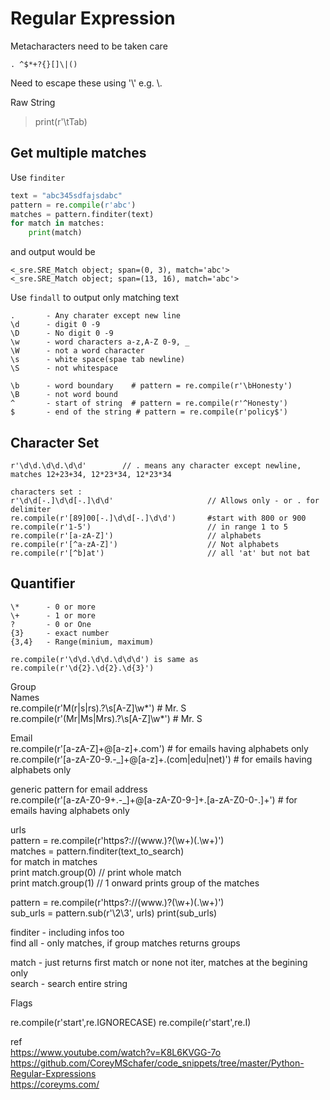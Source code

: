 # Regular Expression

Metacharacters need to be taken care

    . ^$*+?{}[]\|()

Need to escape these using '\\' e.g. \\.

Raw String
> print(r'\tTab)


## Get multiple matches
Use `finditer`
```py
text = "abc345sdfajsdabc"
pattern = re.compile(r'abc')
matches = pattern.finditer(text)
for match in matches:
    print(match)
```
and output would be 
```
<_sre.SRE_Match object; span=(0, 3), match='abc'>
<_sre.SRE_Match object; span=(13, 16), match='abc'>
```
Use `findall` to output only matching text 
```
.       - Any charater except new line  
\d      - digit 0 -9  
\D      - No digit 0 -9  
\w      - word characters a-z,A-Z 0-9, _
\W      - not a word character  
\s      - white space(spae tab newline)  
\S      - not whitespace  

\b      - word boundary    # pattern = re.compile(r'\bHonesty')
\B      - not word bound  
^       - start of string  # pattern = re.compile(r'^Honesty')
$       - end of the string # pattern = re.compile(r'policy$')
```
## Character Set
```
r'\d\d.\d\d.\d\d'        // . means any character except newline, matches 12+23+34, 12*23*34, 12*23*34 

characters set : 
r'\d\d[-.]\d\d[-.]\d\d'                     // Allows only - or . for delimiter
re.compile(r'[89]00[-.]\d\d[-.]\d\d')       #start with 800 or 900  
re.compile(r'1-5')                          // in range 1 to 5
re.compile(r'[a-zA-Z]')                     // alphabets
re.compile(r'[^a-zA-Z]')                    // Not alphabets
re.compile(r'[^b]at')                       // all 'at' but not bat   
```

## Quantifier  
```
\*      - 0 or more  
\+      - 1 or more  
?       - 0 or One  
{3}     - exact number  
{3,4}   - Range(minium, maximum)

re.compile(r'\d\d.\d\d.\d\d\d') is same as re.compile(r'\d{2}.\d{2}.\d{3}')
```

Group  
Names    
re.compile(r'M(r|s|rs)\.?\s[A-Z]\w*') # Mr. S    
re.compile(r'(Mr|Ms|Mrs)\.?\s[A-Z]\w*') # Mr. S  

Email   
re.compile(r'[a-zA-Z]+@[a-z]+\.com') # for emails  having alphabets only      
re.compile(r'[a-zA-Z0-9.-_]+@[a-z]+\.(com|edu|net)') # for emails  having alphabets only  

generic pattern for email address  
re.compile(r'[a-zA-Z0-9+.-_]+@[a-zA-Z0-9-]+\.[a-zA-Z0-0-.]+') # for emails  having alphabets only



urls  
pattern = re.compile(r'https?://(www\.)?(\w+)(\.\w+)')   
matches = pattern.finditer(text_to_search)  
for match in matches   
print match.group(0) // print whole match  
print match.group(1) // 1 onward prints group of the matches

pattern = re.compile(r'https?://(www\.)?(\w+)(\.\w+)')     
sub_urls = pattern.sub(r'\2\3', urls)
print(sub_urls)

finditer - including infos too    
find all - only matches, if group matches returns groups

match - just returns first match or none not iter,  matches at the begining only  
search - search entire string  

Flags  

re.compile(r'start',re.IGNORECASE)
re.compile(r'start',re.I)

ref  
https://www.youtube.com/watch?v=K8L6KVGG-7o
https://github.com/CoreyMSchafer/code_snippets/tree/master/Python-Regular-Expressions  
https://coreyms.com/




